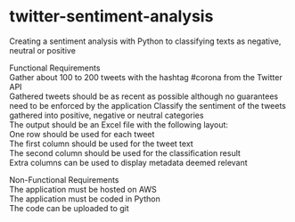 # twitter-sentiment-analysis
Creating a sentiment analysis with Python to classifying texts as negative, neutral or positive

Functional Requirements  
    Gather about 100 to 200 tweets with the hashtag #corona from the Twitter API  
          Gathered tweets should be as recent as possible although no guarantees need to be enforced by the application 
    Classify the sentiment of the tweets gathered into positive, negative or neutral categories  
    The output should be an Excel file with the following layout:  
          One row should be used for each tweet  
          The first column should be used for the tweet text  
          The second column should be used for the classification result  
          Extra columns can be used to display metadata deemed relevant 

Non-Functional Requirements  
    The application must be hosted on AWS  
    The application must be coded in Python  
    The code can be uploaded to git 
